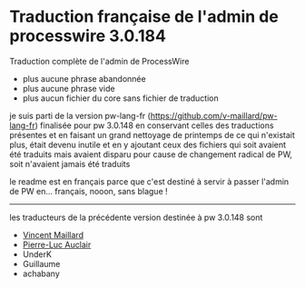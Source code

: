 # Traduction française de l'admin de processwire 3.0.184

Traduction complète de l'admin de ProcessWire
* plus aucune phrase abandonnée
* plus aucune phrase vide
* plus aucun fichier du core sans fichier de traduction

je suis parti de la version pw-lang-fr (https://github.com/v-maillard/pw-lang-fr) finalisée pour pw 3.0.148 en conservant celles des traductions présentes et en faisant un grand nettoyage de printemps de ce qui n'existait plus, était devenu inutile et en y ajoutant ceux des fichiers qui soit avaient été traduits mais avaient disparu pour cause de changement radical de PW, soit n'avaient jamais été traduits

le readme est en français parce que c'est destiné à servir à passer l'admin de PW en... français, nooon, sans blague !

---
les traducteurs de la précédente version destinée à pw 3.0.148 sont

* [Vincent Maillard](https://github.com/v-maillard/pw-lang-fr)
* [Pierre-Luc Auclair](https://github.com/plauclair)
* UnderK
* Guillaume
* achabany

